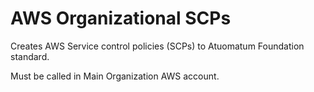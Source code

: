 # AWS Organizational SCPs
Creates AWS Service control policies (SCPs) to Atuomatum Foundation standard.

Must be called in Main Organization AWS account.
